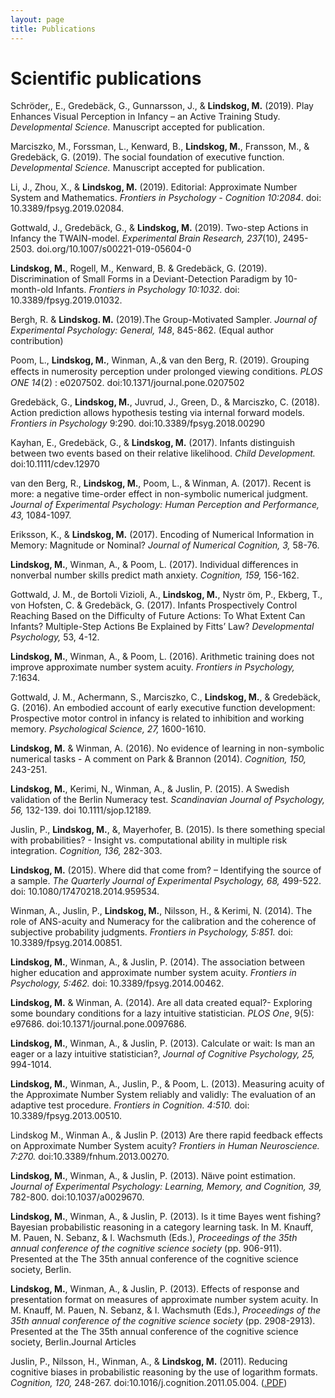 ```yaml
---
layout: page
title: Publications
---
```


# Scientific publications

Schröder,, E., Gredebäck, G., Gunnarsson, J., & **Lindskog, M.** (2019). Play Enhances Visual
Perception in Infancy – an Active Training Study. *Developmental Science.* Manuscript accepted for
publication.

Marciszko, M., Forssman, L., Kenward, B., **Lindskog, M.**, Fransson, M., & Gredebäck, G. (2019).
The social foundation of executive function. *Developmental Science.* Manuscript accepted for
publication.

Li, J., Zhou, X., & **Lindskog, M.** (2019). Editorial: Approximate Number System and
Mathematics. *Frontiers in Psychology - Cognition 10:2084*. doi: 10.3389/fpsyg.2019.02084.

Gottwald, J., Gredebäck, G., & **Lindskog, M.** (2019). Two-step Actions in Infancy the
TWAIN-model. *Experimental Brain Research, 237*(10), 2495-2503.
doi.org/10.1007/s00221-019-05604-0

**Lindskog, M.**, Rogell, M., Kenward, B. & Gredebäck, G. (2019). Discrimination of Small Forms
in a Deviant-Detection Paradigm by 10-month-old Infants. *Frontiers in Psychology 10:1032*. doi:
10.3389/fpsyg.2019.01032.

Bergh, R. & **Lindskog. M.** (2019).The Group-Motivated Sampler. *Journal of Experimental
Psychology: General, 148*, 845-862. (Equal author contribution)

Poom, L., **Lindskog, M.**, Winman, A.,& van den Berg, R. (2019). Grouping eﬀects in numerosity
perception under prolonged viewing conditions. *PLOS ONE 14*(2) : e0207502.
doi:10.1371/journal.pone.0207502 

Gredebäck, G., **Lindskog, M.**, Juvrud, J., Green, D., & Marciszko, C. (2018). Action prediction
allows hypothesis testing via internal forward models. *Frontiers in Psychology* 9:290. doi:10.3389/fpsyg.2018.00290

Kayhan, E., Gredebäck, G., & **Lindskog, M.** (2017). Infants distinguish between two events based on their relative likelihood. *Child Development.* doi:10.1111/cdev.12970 

van den Berg, R., **Lindskog, M.**, Poom, L., & Winman, A. (2017). Recent is more: a negative time-order effect in non-symbolic numerical judgment. *Journal of Experimental Psychology: Human Perception and Performance, 43,* 1084-1097.

Eriksson, K., & **Lindskog, M.** (2017). Encoding of Numerical Information in Memory: Magnitude or Nominal? *Journal of Numerical Cognition, 3,* 58-76.

**Lindskog, M.**, Winman, A., & Poom, L. (2017). Individual differences in nonverbal number skills predict math anxiety. *Cognition, 159,* 156-162. 

Gottwald, J. M., de Bortoli Vizioli, A., **Lindskog, M.**, Nystr ̈om, P., Ekberg, T., von Hofsten, C. & Gredebäck, G. (2017). Infants Prospectively Control Reaching Based on the Difficulty of Future Actions: To What Extent Can Infants? Multiple-Step Actions Be Explained by Fitts’ Law? *Developmental Psychology,* 53, 4-12.

**Lindskog, M.**, Winman, A., & Poom, L. (2016). Arithmetic training does not improve approximate number system acuity. *Frontiers in Psychology,* 7:1634.

Gottwald, J. M., Achermann, S., Marciszko, C., **Lindskog, M.**, & Gredebäck, G. (2016). An embodied account of early executive function development: Prospective motor control in infancy is related to inhibition and working memory. *Psychological Science, 27,* 1600-1610. 

**Lindskog, M.** & Winman, A. (2016). No evidence of learning in non-symbolic numerical tasks - A comment on Park & Brannon (2014). *Cognition, 150,* 243-251. 

**Lindskog, M.**, Kerimi, N., Winman, A., & Juslin, P. (2015). A Swedish validation of the Berlin Numeracy test. *Scandinavian Journal of Psychology, 56,* 132-139. doi 10.1111/sjop.12189. 

Juslin, P., **Lindskog, M.**, &, Mayerhofer, B. (2015). Is there something special with probabilities? - Insight vs. computational ability in multiple risk integration. *Cognition, 136,* 282-303.

**Lindskog, M.** (2015). Where did that come from? – Identifying the source of a sample. *The Quarterly Journal of Experimental Psychology, 68,* 499-522. doi: 10.1080/17470218.2014.959534. 

Winman, A., Juslin, P., **Lindskog, M.**, Nilsson, H., & Kerimi, N. (2014). The role of ANS-acuity and Numeracy for the calibration and the coherence of subjective probability judgments. *Frontiers in Psychology, 5:851.* doi: 10.3389/fpsyg.2014.00851.

**Lindskog, M.**, Winman, A., & Juslin, P. (2014). The association between higher education and approximate number system acuity. *Frontiers in Psychology, 5:462.* doi: 10.3389/fpsyg.2014.00462.

**Lindskog, M.** & Winman, A. (2014). Are all data created equal?- Exploring some boundary conditions for a lazy intuitive statistician. *PLOS One*, 9(5): e97686. doi:10.1371/journal.pone.0097686. 

**Lindskog, M.**, Winman, A., & Juslin, P. (2013). Calculate or wait: Is man an eager or a lazy intuitive statistician?, *Journal of Cognitive Psychology, 25,* 994-1014.

**Lindskog, M.**, Winman, A., Juslin, P., & Poom, L. (2013). Measuring acuity of the Approximate Number System reliably and validly: The evaluation of an adaptive test procedure. *Frontiers in Cognition. 4:510.* doi: 10.3389/fpsyg.2013.00510.

Lindskog M., Winman A., & Juslin P. (2013) Are there rapid feedback effects on Approximate Number System acuity? *Frontiers in Human Neuroscience. 7:270.* doi:10.3389/fnhum.2013.00270. 

**Lindskog, M.**, Winman, A., & Juslin, P. (2013). Näıve point estimation. *Journal of Experimental Psychology: Learning, Memory, and Cognition, 39,* 782-800. doi:10.1037/a0029670.

**Lindskog, M.**, Winman, A., & Juslin, P. (2013). Is it time Bayes went fishing? Bayesian probabilistic reasoning in a category learning task. In M. Knauff, M. Pauen, N. Sebanz, & I. Wachsmuth (Eds.), *Proceedings of the 35th annual conference of the cognitive science society* (pp. 906-911). Presented at the The 35th annual conference of the cognitive science society, Berlin.

**Lindskog, M.**, Winman, A., & Juslin, P. (2013). Effects of response and presentation format on measures of approximate number system acuity. In M. Knauff, M. Pauen, N. Sebanz, & I. Wachsmuth (Eds.), *Proceedings of the 35th annual conference of the cognitive science society* (pp. 2908-2913). Presented at the The 35th annual conference of the cognitive science society, Berlin.Journal Articles

Juslin, P., Nilsson, H., Winman, A., & **Lindskog, M.** (2011). Reducing cognitive biases in probabilistic reasoning by the use of logarithm formats. *Cognition, 120,* 248-267. doi:10.1016/j.cognition.2011.05.004. ([.PDF](pdf/publications/Juslin_Nilsson_Winman_Lindskog_2011_Cognition.pdf))
